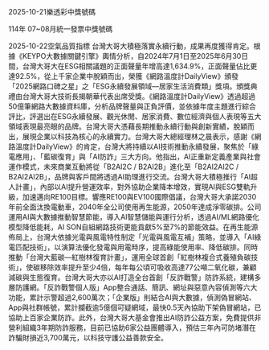
2025-10-21樂透彩中獎號碼

                                
114年 07~08月統一發票中獎號碼
                             
2025-10-22空氣品質指標
                              台灣大哥大積極落實永續行動，成果再度獲得肯定。根據《KEYPO大數據關鍵引擎》輿情分析，自2024年7月1日至2025年6月30日間，台灣大哥大在ESG相關議題的正面聲量年增高達1,634.9%，正面聲量佔比更達92.5%，從上千家企業中脫穎而出，榮獲《網路溫度計DailyView》頒發「2025網路口碑之星」之「ESG永續發展領域—居家生活消費類」獎項。頒獎典禮由台灣大哥大技術長揭朝華代表出席受獎。《網路溫度計DailyView》透過超過50億筆網路大數據資料庫，分析品牌聲量與正負評價，並依據年度主題進行綜合評比，評選出在ESG永續發展、觀光休閒、居家消費、數位經濟與個人表現等五大領域表現最亮眼的品牌。台灣大哥大憑藉長期推動永續行動與創新實績，脫穎而出，展現企業以科技為核心的永續實力。台灣大哥大總經理林之晨表示，感謝《網路溫度計DailyView》的肯定，台灣大將持續以AI技術推動永續發展，聚焦於「綠電應用」、「藍碳復育」與「AI防詐」三大方向。他指出，AI正重新定義產業與社會運作模式，未來商業互動將從「B2AI2C / B2AI2B」進化至「B2AI2AI2C / B2AI2AI2B」，品牌與客戶間將透過AI助理進行交流。台灣大哥大積極推行「AI超人計畫」，內部以AI提升營運效率，對外協助企業降本增效，實現AI與ESG雙軌升級，加速邁向RE100目標。響應RE100與EV100國際倡議，台灣大哥大承諾2030年前全面汰換電動車，2040年全公司使用再生能源，2050年達成淨零碳排。公司運用AI與大數據推動智慧節能，導入AI智慧儲能與運行分析，透過AI/ML網路優化模型降低能耗，AI SON自組網路技術更能貢獻5%至7%的節能效益。在再生能源佈局上，台灣大依據光電與風電特性制定「光電與風電互補」策略，並導入「AI綠電匹配技術」，以演算法優化發電與用電時序，提高綠能使用率、降低碳排。同時推動「台灣大藍碳—紅樹林復育計畫」，運用全球首創「紅樹林複合式養殖負碳技術」，使碳移除效率提升至少4倍，每年每公頃可吸收高達77公噸二氧化碳，兼顧減碳與生態復育。台灣大哥大亦以AI打造全台首創「反詐戰警」防詐系統，建構多層防護網。「反詐戰警個人版」App整合通話、簡訊、網址與惡意內容偵測等六大功能，累計示警超過2,600萬次；「企業版」則結合AI與大數據，偵測偽冒網站、App與社群帳號，累計攔截逾5億個可疑網域，最快0.5天內協助下架偽冒網站，已協助上百家企業防詐。此外，台灣大哥大基金會推出AI防詐公益方案，免費提供非營利組織3年期防詐服務，目前已協助6家公益團體導入，預估三年內可防堵潛在詐騙財損近3,700萬元，以科技守護公益善款安全。